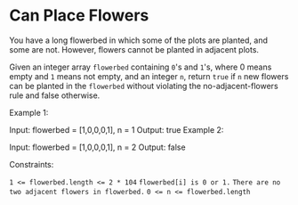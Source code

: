 # Can Place Flowers

You have a long flowerbed in which some of the plots are planted, and some are not. However, flowers cannot be planted in adjacent plots.

Given an integer array `flowerbed` containing `0`'s and `1`'s, where 0 means empty and `1` means not empty, and an integer `n`, return `true` if `n` new flowers can be planted in the `flowerbed` without violating the no-adjacent-flowers rule and false otherwise.

 

Example 1:

Input: flowerbed = [1,0,0,0,1], n = 1
Output: true
Example 2:

Input: flowerbed = [1,0,0,0,1], n = 2
Output: false
 

Constraints:

`1 <= flowerbed.length <= 2 * 104`
`flowerbed[i] is 0 or 1.`
`There are no two adjacent flowers in flowerbed.`
`0 <= n <= flowerbed.length`